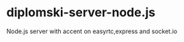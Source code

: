 diplomski-server-node.js
========================

Node.js server with accent on easyrtc,express and socket.io
